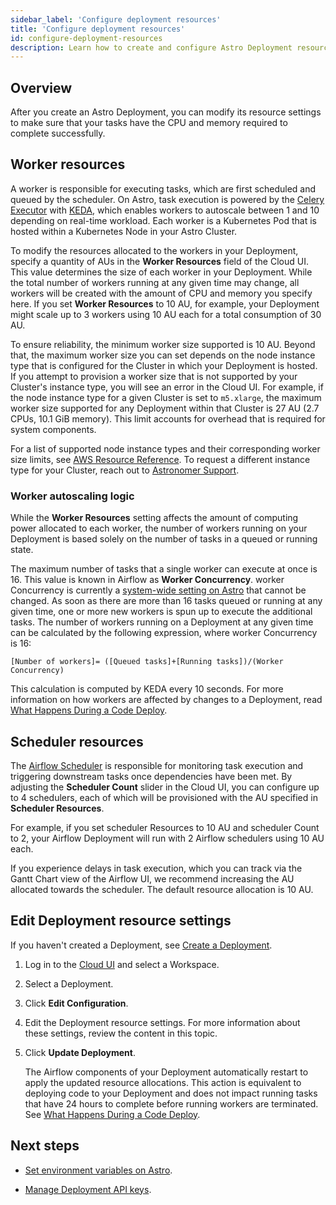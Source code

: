 ```yaml
---
sidebar_label: 'Configure deployment resources'
title: 'Configure deployment resources'
id: configure-deployment-resources
description: Learn how to create and configure Astro Deployment resources.
---
```


## Overview

After you create an Astro Deployment, you can modify its resource settings to make sure that your tasks have the CPU and memory required to complete successfully.

## Worker resources

A worker is responsible for executing tasks, which are first scheduled and queued by the scheduler. On Astro, task execution is powered by the [Celery Executor](https://airflow.apache.org/docs/apache-airflow/stable/executor/celery.html) with [KEDA](https://www.astronomer.io/blog/the-keda-autoscaler), which enables workers to autoscale between 1 and 10 depending on real-time workload. Each worker is a Kubernetes Pod that is hosted within a Kubernetes Node in your Astro Cluster.

To modify the resources allocated to the workers in your Deployment, specify a quantity of AUs in the **Worker Resources** field of the Cloud UI. This value determines the size of each worker in your Deployment. While the total number of workers running at any given time may change, all workers will be created with the amount of CPU and memory you specify here. If you set **Worker Resources** to 10 AU, for example, your Deployment might scale up to 3 workers using 10 AU each for a total consumption of 30 AU.

To ensure reliability, the minimum worker size supported is 10 AU. Beyond that, the maximum worker size you can set depends on the node instance type that is configured for the Cluster in which your Deployment is hosted. If you attempt to provision a worker size that is not supported by your Cluster's instance type, you will see an error in the Cloud UI. For example, if the node instance type for a given Cluster is set to `m5.xlarge`, the maximum worker size supported for any Deployment within that Cluster is 27 AU (2.7 CPUs, 10.1 GiB memory). This limit accounts for overhead that is required for system components.

For a list of supported node instance types and their corresponding worker size limits, see [AWS Resource Reference](resource-reference-aws.md#deployment-worker-size-limits). To request a different instance type for your Cluster, reach out to [Astronomer Support](https://support.astronomer.io).

### Worker autoscaling logic

While the **Worker Resources** setting affects the amount of computing power allocated to each worker, the number of workers running on your Deployment is based solely on the number of tasks in a queued or running state.

The maximum number of tasks that a single worker can execute at once is 16. This value is known in Airflow as **Worker Concurrency**. worker Concurrency is currently a [system-wide setting on Astro](platform-variables.md) that cannot be changed. As soon as there are more than 16 tasks queued or running at any given time, one or more new workers is spun up to execute the additional tasks. The number of workers running on a Deployment at any given time can be calculated by the following expression, where worker Concurrency is 16:

`[Number of workers]= ([Queued tasks]+[Running tasks])/(Worker Concurrency)`

This calculation is computed by KEDA every 10 seconds. For more information on how workers are affected by changes to a Deployment, read [What Happens During a Code Deploy](deploy-code.md#what-happens-during-a-code-deploy).

## Scheduler resources

The [Airflow Scheduler](https://airflow.apache.org/docs/apache-airflow/stable/concepts/scheduler.html) is responsible for monitoring task execution and triggering downstream tasks once dependencies have been met. By adjusting the **Scheduler Count** slider in the Cloud UI, you can configure up to 4 schedulers, each of which will be provisioned with the AU specified in **Scheduler Resources**.

For example, if you set scheduler Resources to 10 AU and scheduler Count to 2, your Airflow Deployment will run with 2 Airflow schedulers using 10 AU each.

If you experience delays in task execution, which you can track via the Gantt Chart view of the Airflow UI, we recommend increasing the AU allocated towards the scheduler. The default resource allocation is 10 AU.

## Edit Deployment resource settings

If you haven't created a Deployment, see [Create a Deployment](create-deployment.md).

1. Log in to the [Cloud UI](https://cloud.astronomer.io) and select a Workspace.
2. Select a Deployment.
3. Click **Edit Configuration**.
4. Edit the Deployment resource settings. For more information about these settings, review the content in this topic.
5. Click **Update Deployment**.

    The Airflow components of your Deployment automatically restart to apply the updated resource allocations. This action is equivalent to deploying code to your Deployment and does not impact running tasks that have 24 hours to complete before running workers are terminated. See [What Happens During a Code Deploy](deploy-code.md#what-happens-during-a-code-deploy).

## Next steps

- [Set environment variables on Astro](environment-variables.md).

- [Manage Deployment API keys](api-keys.md).
